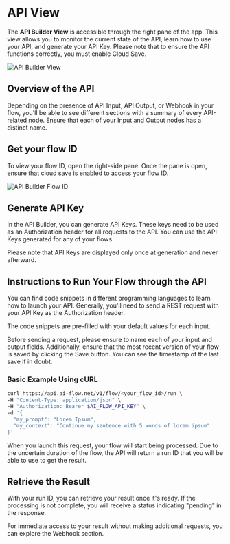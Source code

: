 # API View

The **API Builder View** is accessible through the right pane of the app. This view allows you to monitor the current state of the API, learn how to use your API, and generate your API Key. Please note that to ensure the API functions correctly, you must enable Cloud Save.

![API Builder View](/img/page-images/api-builder/api-builder-3.png)

## Overview of the API

Depending on the presence of API Input, API Output, or Webhook in your flow, you'll be able to see different sections with a summary of every API-related node. Ensure that each of your Input and Output nodes has a distinct name.

## Get your flow ID

To view your flow ID, open the right-side pane. Once the pane is open, ensure that cloud save is enabled to access your flow ID.

![API Builder Flow ID](/img/page-images/api-builder/api-builder-flow-id.png)

## Generate API Key

In the API Builder, you can generate API Keys. These keys need to be used as an Authorization header for all requests to the API. You can use the API Keys generated for any of your flows.

Please note that API Keys are displayed only once at generation and never afterward.

## Instructions to Run Your Flow through the API

You can find code snippets in different programming languages to learn how to launch your API. Generally, you'll need to send a REST request with your API Key as the Authorization header.

The code snippets are pre-filled with your default values for each input.

Before sending a request, please ensure to name each of your input and output fields. Additionally, ensure that the most recent version of your flow is saved by clicking the Save button. You can see the timestamp of the last save if in doubt.

### Basic Example Using cURL

```bash
curl https://api.ai-flow.net/v1/flow/<your_flow_id>/run \
-H "Content-Type: application/json" \
-H "Authorization: Bearer $AI_FLOW_API_KEY" \
-d '{
  "my_prompt": "Lorem Ipsum",
  "my_context": "Continue my sentence with 5 words of lorem ipsum"
}'
```

When you launch this request, your flow will start being processed. Due to the uncertain duration of the flow, the API will return a run ID that you will be able to use to get the result.

## Retrieve the Result

With your run ID, you can retrieve your result once it's ready. If the processing is not complete, you will receive a status indicating "pending" in the response.

For immediate access to your result without making additional requests, you can explore the Webhook section.

